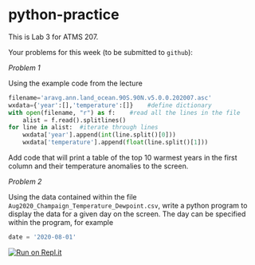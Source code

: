 # python-practice

This is Lab 3 for ATMS 207.

Your problems for this week (to be submitted to `github`):

*Problem 1*

Using the example code from the lecture

```python
filename='aravg.ann.land_ocean.90S.90N.v5.0.0.202007.asc'
wxdata={'year':[],'temperature':[]}    #define dictionary
with open(filename, "r") as f:    #read all the lines in the file
    alist = f.read().splitlines()
for line in alist:  #iterate through lines
    wxdata['year'].append(int(line.split()[0]))
    wxdata['temperature'].append(float(line.split()[1]))
```

Add code that will print a table of the top 10 warmest years in the first column and their temperature anomalies to the screen.

*Problem 2*

Using the data contained within the file `Aug2020_Champaign_Temperature_Dewpoint.csv`, write a python program to display the data for a given day on the screen.  The day can be specified within the program, for example

```python
date = '2020-08-01'
```

[![Run on Repl.it](https://repl.it/badge/github/ATMS-207-Fall-2020/lab2-python-practice)](https://repl.it/github/ATMS-207-Fall-2020/lab2-python-practice)
